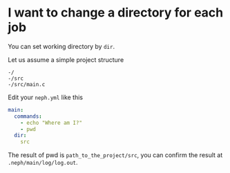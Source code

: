 # I want to change a directory for each job
You can set working directory by `dir`.

Let us assume a simple project structure
```
-/
-/src
-/src/main.c
```

Edit your `neph.yml` like this
```yaml
main:
  commands:
    - echo "Where am I?"
    - pwd
  dir:
    src
```
The result of pwd is `path_to_the_project/src`, you can confirm the result at `.neph/main/log/log.out`.